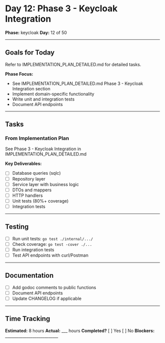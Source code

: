 # Day 12: Phase 3 - Keycloak Integration

**Phase:** keycloak
**Day:** 12 of 50

---

## Goals for Today

Refer to IMPLEMENTATION_PLAN_DETAILED.md for detailed tasks.

**Phase Focus:**
- See IMPLEMENTATION_PLAN_DETAILED.md Phase 3 - Keycloak Integration section
- Implement domain-specific functionality
- Write unit and integration tests
- Document API endpoints

---

## Tasks

### From Implementation Plan
See Phase 3 - Keycloak Integration in IMPLEMENTATION_PLAN_DETAILED.md

**Key Deliverables:**
- [ ] Database queries (sqlc)
- [ ] Repository layer
- [ ] Service layer with business logic
- [ ] DTOs and mappers
- [ ] HTTP handlers
- [ ] Unit tests (80%+ coverage)
- [ ] Integration tests

---

## Testing
- [ ] Run unit tests: `go test ./internal/.../`
- [ ] Check coverage: `go test -cover ./...`
- [ ] Run integration tests
- [ ] Test API endpoints with curl/Postman

---

## Documentation
- [ ] Add godoc comments to public functions
- [ ] Document API endpoints
- [ ] Update CHANGELOG if applicable

---

## Time Tracking
**Estimated:** 8 hours
**Actual:** ___ hours
**Completed?** [ ] Yes [ ] No
**Blockers:** ___________________________
